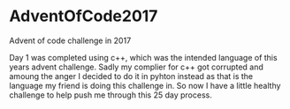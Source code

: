 # AdventOfCode2017
Advent of code challenge in 2017

Day 1 was completed using c++, which was the intended language of this years advent challenge. Sadly my complier for c++ got corrupted and amoung the anger I decided to do it in pyhton instead as that is the language my friend is doing this challenge in. So now I have a little healthy challenge to help push me through this 25 day process. 
